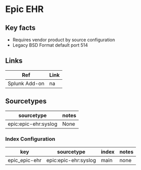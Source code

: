 # Epic EHR

## Key facts

* Requires vendor product by source configuration
* Legacy BSD Format default port 514

## Links

| Ref            | Link                                                                                                    |
|----------------|---------------------------------------------------------------------------------------------------------|
| Splunk Add-on  | na                                                                                                      |

## Sourcetypes

| sourcetype                  | notes                                                                                      |
|-----------------------------|--------------------------------------------------------------------------------------------|
| epic:epic-ehr:syslog        | None                                                                                       |

### Index Configuration

| key            | sourcetype           | index          | notes          |
|----------------|----------------------|----------------|----------------|
| epic_epic-ehr  | epic:epic-ehr:syslog | main           | none           |
